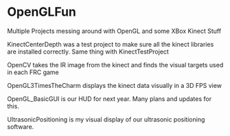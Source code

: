 OpenGLFun
=========

Multiple Projects messing around with OpenGL and some XBox Kinect Stuff


KinectCenterDepth was a test project to make sure all the kinect libraries are installed correctly.
Same thing with KinectTestProject

OpenCV takes the IR image from the kinect and finds the visual targets used in each FRC game

OpenGL3TimesTheCharm displays the kinect data visually in a 3D FPS view

OpenGL_BasicGUI is our HUD for next year. Many plans and updates for this.

UltrasonicPositioning is my visual display of our ultrasonic positioning software. 
